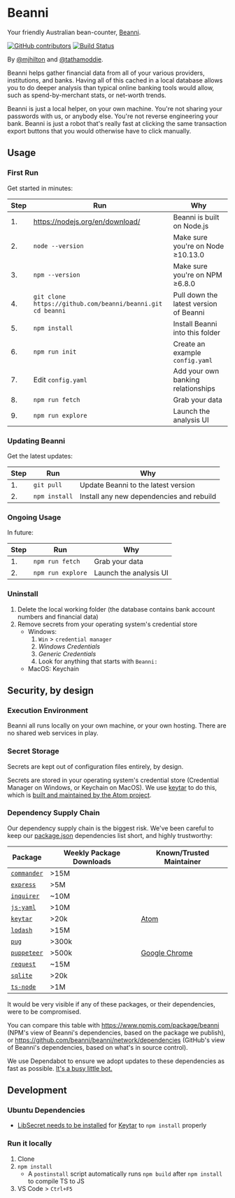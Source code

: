 # Beanni

Your friendly Australian bean-counter, [Beanni](https://www.youtube.com/watch?v=Aey_zIE3K9E).

[![GitHub contributors](https://img.shields.io/github/contributors/beanni/beanni.svg)](https://github.com/beanni/beanni/graphs/contributors)
[![Build Status](https://github.com/beanni/beanni/workflows/Continuous%20Integration/badge.svg?branch=master)](https://github.com/beanni/beanni/actions?query=workflow%3A%22Continuous+Integration%22)

By [@mjhilton](https://github.com/mjhilton) and [@tathamoddie](https://github.com/tathamoddie).

Beanni helps gather financial data from all of your various providers, institutions, and banks. Having all of this cached in a local database allows you to do deeper analysis than typical online banking tools would allow, such as spend-by-merchant stats, or net-worth trends.

Beanni is just a local helper, on your own machine. You're not sharing your passwords with us, or anybody else. You're not reverse engineering your bank. Beanni is just a robot that's really fast at clicking the same transaction export buttons that you would otherwise have to click manually.

## Usage

### First Run

Get started in minutes:

| Step | Run | Why |
| --- | --- | --- |
| 1. | https://nodejs.org/en/download/ | Beanni is built on Node.js |
| 2. | `node --version` | Make sure you're on Node ≥10.13.0 |
| 3. | `npm --version` | Make sure you're on NPM ≥6.8.0 |
| 4. | `git clone https://github.com/beanni/beanni.git` <br/> `cd beanni` | Pull down the latest version of Beanni |
| 5. | `npm install` | Install Beanni into this folder |
| 6. | `npm run init` | Create an example `config.yaml` |
| 7. | Edit `config.yaml` | Add your own banking relationships |
| 8. | `npm run fetch` | Grab your data |
| 9. | `npm run explore` | Launch the analysis UI |

### Updating Beanni
Get the latest updates:

| Step | Run | Why |
| --- | --- | --- |
| 1. | `git pull` <br/>  | Update Beanni to the latest version |
| 2. | `npm install` | Install any new dependencies and rebuild |

### Ongoing Usage

In future:

| Step | Run | Why |
| --- | --- | --- |
| 1. | `npm run fetch` | Grab your data |
| 2. | `npm run explore` | Launch the analysis UI |

### Uninstall

1. Delete the local working folder (the database contains bank account numbers and financial data)
1. Remove secrets from your operating system's credential store
    * Windows:
        1. `Win` > `credential manager`
        1. _Windows Credentials_
        1. _Generic Credentials_
        1. Look for anything that starts with `Beanni:`
    * MacOS: Keychain

## Security, by design

### Execution Environment

Beanni all runs locally on your own machine, or your own hosting. There are no shared web services in play.

### Secret Storage

Secrets are kept out of configuration files entirely, by design.

Secrets are stored in your operating system's credential store (Credential Manager on Windows, or Keychain on MacOS). We use [keytar](https://www.npmjs.com/package/keytar) to do this, which is [built and maintained by the Atom project](https://github.com/atom/node-keytar).

### Dependency Supply Chain

Our dependency supply chain is the biggest risk. We've been careful to keep our [package.json](package.json) dependencies list short, and highly trustworthy:

| Package | Weekly Package Downloads | Known/Trusted Maintainer |
| --- | --- | --- |
| [`commander`](https://www.npmjs.com/package/commander) | >15M | |
| [`express`](https://www.npmjs.com/package/express) | >5M | |
| [`inquirer`](https://www.npmjs.com/package/inquirer) | ~10M | |
| [`js-yaml`](https://www.npmjs.com/package/js-yaml) | >10M | |
| [`keytar`](https://www.npmjs.com/package/keytar) | >20k | [Atom](https://github.com/atom/node-keytar) |
| [`lodash`](https://www.npmjs.com/package/lodash) | >15M | |
| [`pug`](https://www.npmjs.com/package/pug) | >300k | |
| [`puppeteer`](https://www.npmjs.com/package/puppeteer) | >500k | [Google Chrome](https://github.com/GoogleChrome/puppeteer#readme) |
| [`request`](https://www.npmjs.com/package/request) | ~15M | |
| [`sqlite`](https://www.npmjs.com/package/sqlite) | >20k | |
| [`ts-node`](https://www.npmjs.com/package/ts-node) | >1M | |

It would be very visible if any of these packages, or their dependencies, were to be compromised.

You can compare this table with https://www.npmjs.com/package/beanni (NPM's view of Beanni's dependencies, based on the package we publish), or https://github.com/beanni/beanni/network/dependencies (GitHub's view of Beanni's dependencies, based on what's in source control).

We use Dependabot to ensure we adopt updates to these dependencies as fast as possible. [It's a busy little bot.](https://github.com/beanni/beanni/pulls?q=author%3Aapp%2Fdependabot)

## Development

### Ubuntu Dependencies
* [LibSecret needs to be installed](https://github.com/atom/node-keytar#on-linux) for [Keytar](https://www.npmjs.com/package/keytar) to `npm install` properly 

### Run it locally
1. Clone
1. `npm install`
    * A `postinstall` script automatically runs `npm build` after `npm install` to compile TS to JS
1. VS Code > `Ctrl+F5`
